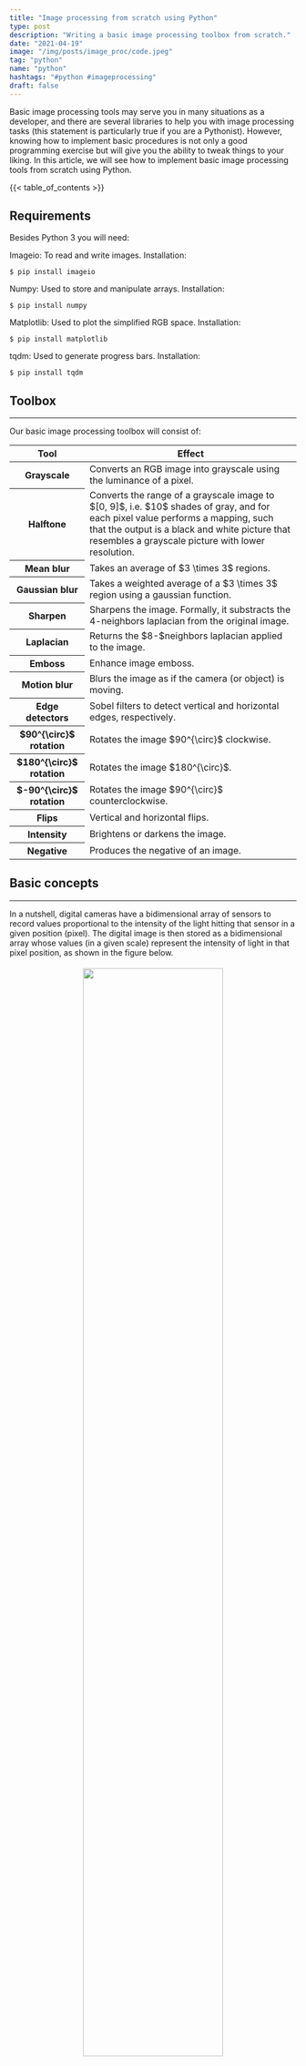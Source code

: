 ```yaml
---
title: "Image processing from scratch using Python"
type: post
description: "Writing a basic image processing toolbox from scratch."
date: "2021-04-19"
image: "/img/posts/image_proc/code.jpeg"
tag: "python"
name: "python"
hashtags: "#python #imageprocessing"
draft: false
---
```


Basic image processing tools may serve you in many situations as a developer, and there are several libraries to help you with image processing tasks (this statement is particularly true if you are a Pythonist). However, knowing how to implement basic procedures is not only a good programming exercise but will give you the ability to tweak things to your liking. In this article, we will
see how to implement basic image processing tools from scratch using Python.

{{< table_of_contents >}}

## Requirements

Besides Python 3 you will need:

Imageio: To read and write images. Installation:

```
$ pip install imageio
```

Numpy: Used to store and manipulate arrays. Installation:

```
$ pip install numpy
```

Matplotlib: Used to plot the simplified RGB space. Installation:

```
$ pip install matplotlib
```

tqdm: Used to generate progress bars. Installation:

```
$ pip install tqdm
```

## Toolbox
---

Our basic image processing toolbox will consist of:

<table class="table table-striped">
  <thead>
    <tr>
      <th scope="col">Tool</th>
      <th scope="col">Effect</th>
    </tr>
  </thead>
  <tbody>
    <tr>
      <th scope="row">Grayscale</th>
      <td>Converts an RGB image into grayscale using the luminance of a pixel.</td>
    </tr>
    <tr>
      <th scope="row">Halftone</th>
      <td> Converts the range of a grayscale image to $[0, 9]$, i.e. $10$ shades of gray, and for each pixel value performs a mapping, such that the output is a black and white picture that resembles a grayscale picture with lower resolution.</td>
    </tr>
    <tr>
      <th scope="row">Mean blur</th>
      <td>Takes an average of $3 \times 3$ regions.</td>
    </tr>
    <tr>
      <th scope="row">Gaussian blur</th>
      <td>Takes a weighted average of a $3 \times 3$ region using a gaussian function.</td>
    </tr>
    <tr>
      <th scope="row">Sharpen</th>
      <td>Sharpens the image. Formally, it substracts the 4-neighbors laplacian from the original image.</td>
    </tr>
    <tr>
      <th scope="row">Laplacian</th>
      <td>Returns the $8-$neighbors laplacian applied to the image.</td>
    </tr>
    <tr>
      <th scope="row">Emboss</th>
      <td>Enhance image emboss.</td>
    </tr>
    <tr>
      <th scope="row">Motion blur</th>
      <td>Blurs the image as if the camera (or object) is moving.</td>
    </tr>
    <tr>
      <th scope="row">Edge detectors</th>
      <td>Sobel filters to detect vertical and horizontal edges, respectively.</td>
    </tr>
    <tr>
      <th scope="row">$90^{\circ}$ rotation</th>
      <td>Rotates the image $90^{\circ}$ clockwise.</td>
    </tr>
    <tr>
      <th scope="row">$180^{\circ}$ rotation</th>
      <td>Rotates the image $180^{\circ}$.</td>
    </tr>
    <tr>
      <th scope="row">$-90^{\circ}$ rotation</th>
      <td>Rotates the image $90^{\circ}$ counterclockwise.</td>
    </tr>
    <tr>
      <th scope="row">Flips</th>
      <td>Vertical and horizontal flips.</td>
    </tr>
    <tr>
      <th scope="row">Intensity</th>
      <td>Brightens or darkens the image.</td>
    </tr>
    <tr>
      <th scope="row">Negative</th>
      <td>Produces the negative of an image.</td>
    </tr>
  </tbody>
</table>


## Basic concepts
---

In a nutshell, digital cameras have a bidimensional array of sensors to record values proportional to the intensity of the light hitting that sensor in a given position (pixel). The digital image is then stored as a bidimensional array whose values (in a given scale) represent the intensity of light in that pixel position, as shown in the figure below.

<div style="text-align:center"><img src="/img/posts/image_proc/grays.png" style="width: 70%; padding-bottom: 2%; padding-top: 1%"></div>

For RGB images this process is very similar, the only difference being that we need three of such bidimensional arrays stacked to compose the image. The actual manner we combine the sensor data (bidimensional) to obtain RGB images (with an extra dimension representing the color channels) is a subject of its own and we will not deal with this problem here.

<div style="text-align:center"><img src="/img/posts/image_proc/rgbrep.png" style="width: 30%"></div>

The range of values allowed may vary. However, the two most common representations are $8-$bit integer images (discrete values in $[0, 255]$) and images whose pixels values are float numbers in $[0, 1]$.

As we will see, any image processing tool is simply a manipulation of these pixel values, either changing the actual value or its position in the array.

## Grayscale images
---

There are many ways to convert RGB images into grayscale images. For instance, in the RGB representation, if the intensity values of the three channels in a pixel are the same, then the result color is a shade of gray. As you can see in the figure below, the diagonal of the <em>RGB space</em>, i.e. when $R=G=B$, is a grayscale line with black corresponding to $R=G=B=0$ and white corresponding to $R=G=B=1$ (or $255$).

```python
import numpy as np
import matplotlib.pyplot as plt
from mpl_toolkits import mplot3d

fig = plt.figure()
ax = plt.axes(projection="3d")

t = np.linspace(0, 1, 1000, endpoint=True)
for i in t:
    ax.scatter3D(i, i, i, color=(i,i,i))
    ax.scatter3D(i, 0, 0, color=(i,0,0))
    ax.scatter3D(0, i, 0, color=(0,i,0))
    ax.scatter3D(0, 0, i, color=(0,0,i))
plt.show()
```
<div style="text-align:center"><img src="/img/posts/image_proc/rgb_cube.png" width="55%"></div>

One could therefore convert a colored image into a grayscale image by assigning the pixel value to have the average of the intensities in the red, green, and blue channels. In this article, however, we will use the <em>luminance</em> of a pixel to do this task. The luminance of a pixel is defined to be $$Y \equiv 0.299r + 0.587g + 0.114b, $$
where $r$, $g$, and $b$ are the red, green, and blue pixel values of the image. Therefore, to convert our RGB image into grayscale, we need to assign the new pixel value to the corresponding luminance value of that pixel. Let us build our first image processing tool, the grayscale converter.

```python
import imageio
import numpy as np
from tqdm import tqdm

def get_shape(image):
    shape = image.shape
    if len(shape)==3:
        return shape
    elif len(shape)==2:
        return shape[0],shape[1], 1
    else:
        raise Exception("Sorry, something is wrong!")

def is_grayscale(image):
    if get_shape(image)[2] == 3:
        return False
    elif get_shape(image)[2] == 1:
        return True
    else:
        raise Exception("Sorry, something is wrong!")

def get_luminance(image):
    return 0.299*image[:, :, 0] + 0.587*image[:, :, 1] + 0.114*image[:, :, 2]

def zeros(height, width, depth):
    return np.zeros((height, width, depth))

def convert_grayscale(image):
    if not is_grayscale(image):
        height, width, _ = get_shape(image)
        gray_image       = zeros(height, width, 1)
        gray_image[:, :, 0] = get_luminance(image)
        return gray_image
    else:
        return image
```

Let us apply to a picture and see the result:

```python
path = "zagreb.jpg"
image = imageio.imread(path)
gray = convert_grayscale(image).astype(np.uint8)
imageio.imwrite("zagreb_grayscale.png", gray)
```

<div style= "text-align:center">
<a href="/img/posts/image_proc/zagreb.jpg" target="_blank"><img src="/img/posts/image_proc/zagreb.jpg" style="width:40%; margin:4%"></a>
<a href="/img/posts/image_proc/zagreb_grayscale.png" target="_blank"><img src="/img/posts/image_proc/zagreb_grayscale.png" style="width:40%; margin:4%"></a>
</div>

Cool! We have built a grayscale image converter from scratch. Let's use it to generate a halftone image.

## Halftone images
---

Halftone is a technique to approximate shades of gray using dot patterns. Here, we want to use $10$ shades of gray, thus each gray level will be represented by a $3\times 3$ pattern of black and white dots. To generate our halftone image, we need to rescale the pixel intensities to the discrete range $[0 , 9]$ and apply the mapping given in the figure below.

<div style="text-align:center"><img src="/img/posts/image_proc/halftone_map.png" style="width: 50%"></div>

The formula to rescale the pixel values to a given range is given by

\begin{eqnarray*}
\hat{I}(x,y) = &\lambda& * (I(x,y) - \min(I(x,y)))\newline
  &+& \text{newMin}
\end{eqnarray*}
with
$$\lambda = \frac{\text{newMax} - \text{newMin}}{ \max(I(x,y)) - \min(I(x,y)) },$$
<!-- <div style="text-align:center"><img src="/img/posts/image_proc/rescale.svg" style="width: 65%; margin: 2%"></div>
 -->

$I(x, y)$ representing the original image, and $\hat{I}(x,y)$ representing the image in the new range. These steps are summarized in the piece of code below.

 ```python
 # Add this code after the grayscale converter

def get_image_range(image):
    return np.min(image), np.max(image)

def adjust(image, new_min, new_max):
    image_min, image_max = get_image_range(image)
    h, w, d  = get_shape(image)
    adjusted = zeros(h, w, d)
    adjusted = (image - image_min)*((new_max - new_min)/(image_max - image_min)) + new_min
    return adjusted.astype(np.uint8)

def gen_halftone_masks():
    m = zeros(3, 3, 10)

    m[:, :, 1] = m[:, :, 0]
    m[0, 1, 1] = 1

    m[:, :, 2] = m[:, :, 1]
    m[2, 2, 2] = 1

    m[:, :, 3] = m[:, :, 2]
    m[0, 0, 3] = 1

    m[:, :, 4] = m[:, :, 3]
    m[2, 0, 4] = 1

    m[:, :, 5] = m[:, :, 4]
    m[0, 2, 5] = 1

    m[:, :, 6] = m[:, :, 5]
    m[1, 2, 6] = 1

    m[:, :, 7] = m[:, :, 6]
    m[2, 1, 7] = 1

    m[:, :, 8] = m[:, :, 7]
    m[1, 0, 8] = 1

    m[:, :, 9] = m[:, :, 8]
    m[1, 1, 9] = 1

    return m

def halftone(image):
    gray      = convert_grayscale(image)
    adjusted  = adjust(gray, 0, 9)
    m         = gen_halftone_masks()

    height, width, _ = get_shape(image)
    halftoned        = zeros(3*height, 3*width, 1)
    for j in tqdm(range(height), desc = "halftone"):
        for i in range(width):
            index = adjusted[j, i]
            halftoned[3*j:3+3*j, 3*i:3+3*i] = m[:, :, index]

    halftoned = 255*halftoned
    return halftoned
 ```

Time to test it!

 ```python
path = "test.png"
image = imageio.imread(path)
ht = halftone(image).astype(np.uint8)
imageio.imwrite("halftone.png", ht)
 ```

<div style= "text-align:center">
<a href="/img/posts/image_proc/test.png" target="_blank"><img src="/img/posts/image_proc/test.png" style="width:40%;padding-bottom: 2%; margin:4%"></a>
<a href="/img/posts/image_proc/halftoned.png" target="_blank"><img src="/img/posts/image_proc/halftoned.png" style="width:40%; padding-bottom: 2%; margin:4%"></a>
</div>

Remember, the image on the right-hand side is a black and white (binary) picture using the dot pattern above. How amazing is that? This technique was broadly used to print photographs in newspapers to simulate shades o grays.

## Cross-correlation and filters
---

Arguably, the most popularized concept used in image processing is the one of a <em>convolution</em>. It has been used, successfully, in many Deep Learning architectures and popularized by the so-called <em>Convolutional Neural Networks</em>. Notwithstanding, what people call convolution in this context is actually formally called <em>cross-correlation</em> or <em>spatial correlation</em>. But what is it and how to implement it?

Mathematically, the cross-correlation of a kernel $\omega$ of size $m \times n$ with an image $f(x,y)$ of size $M \times N$ is given by

$$(\omega \ast f)(x,y) = {\sum_{s=-a}^{a}}{\sum_{t=-b}^{b}}\omega(s,t)f(x+s, y+t).$$

<!-- <div style="text-align:center"><img src="/img/posts/image_proc/convolution.svg" style="width: 45%; margin: 2%"></div> -->

Note that the center coefficient of the kernel, $\omega(0,0)$ , aligns with the pixel at location $( x , y )$, visiting it exactly once. For a kernel of size $m \times n$ , we assume that $m = 2 a + 1$ and $n = 2 b + 1$, where $a$ and $b$ are nonnegative integers. This means that our focus is on kernels of odd size in both coordinate directions.

In English, one should "slide" the kernel $\omega$ through the image, evaluating the sum of the pixelwise product between the kernel and the corresponding region of the image, and assign that value to the current pixel location (the center of the kernel, in our case). This general idea is depicted in the animation below.

<div style="text-align:center"><img src="/img/posts/image_proc/conv.gif"></div>

If you don't know the differences between convolution and the correlation defined here, I encourage you to research it. However, there is a certain equivalence between these two operations.

When dealing with convolution/cross-correlation, it is important to pay attention to the edges of the image. There are boundary conditions one could implement, such as zero paddings, or repeating the same values found in the edges of the image. I encourage you to implement them by yourself. In this article, however, we are going to implement the periodic, or wrapped, boundary condition. Briefly, whenever the filter crosses one edge, it comes through the opposite boundary, just like a Pacman game or a torus.

<div style="text-align:center"><img src="/img/posts/image_proc/torus.png" style="width: 60%"></div>

Ok, no more math. The final code consists of a dictionary containing all of our kernels and the `apply_kernel` function, aka the cross-correlation. Look at the descriptions at the beginning of this article, the definition of cross-correlation, and the corresponding kernels. Can you figure out why they work?

```python
# Add this after your halftone method

def clip(a):
  return np.clip(a, 0, 255)

kernels = {"mean"      : np.array([[1/9, 1/9, 1/9],
                                   [1/9, 1/9, 1/9],
                                   [1/9, 1/9, 1/9]]),

           "gaussian"  : np.array([[1/16, 2/16, 1/16],
                                   [2/16, 4/16, 2/16],
                                   [1/16, 2/16, 1/16]]),

           "sharpen"   : np.array([[0 , -1,  0],
                                   [-1,  5, -1],
                                   [0 , -1,  0]]),

           "laplacian" : np.array([[-1, -1, -1],
                                   [-1,  8, -1],
                                   [-1, -1, -1]]),

           "emboss"    : np.array([[-2, -1, 0],
                                   [-1,  1, 1],
                                   [ 0,  1, 2]]),

           "motion"    : np.array([[1/9, 0, 0, 0, 0, 0, 0, 0, 0],
                                   [0, 1/9, 0, 0, 0, 0, 0, 0, 0],
                                   [0, 0, 1/9, 0, 0, 0, 0, 0, 0],
                                   [0, 0, 0, 1/9, 0, 0, 0, 0, 0],
                                   [0, 0, 0, 0, 1/9, 0, 0, 0, 0],
                                   [0, 0, 0, 0, 0, 1/9, 0, 0, 0],
                                   [0, 0, 0, 0, 0, 0, 1/9, 0, 0],
                                   [0, 0, 0, 0, 0, 0, 0, 1/9, 0],
                                   [0, 0, 0, 0, 0, 0, 0, 0, 1/9]]),

           "y_edge"    : np.array([[1 ,  2, 1],
                                   [0 ,  0, 0],
                                   [-1, -2,-1]]),

           "x_edge"    : np.array([[1, 0, -1],
                                   [2, 0, -2],
                                   [1, 0, -1]]),

            "identity" : np.array([[0, 0, 0],
                                   [0, 1, 0],
                                   [0, 0, 0]])}

def apply_kernel(image, kernel):
    kernel_matrix = kernels.get(kernel)
    dim           = len(kernel_matrix)
    center        = (dim - 1)//2

    height, width, _ = get_shape(image)

    if not is_grayscale(image):
        picture = zeros(height, width, 3)

        for y in tqdm(range(height), desc = kernel):
            for x in range(width):

                red = zeros(dim, dim, 1)
                for i in range(dim):
                    for j in range(dim):
                        red[i , j] = image[ (y - center + j)%height, (x - center + i)%width, 0]

                green = zeros(dim, dim, 1)
                for i in range(dim):
                    for j in range(dim):
                        green[i , j] = image[ (y - center + j)%height, (x - center + i)%width, 1]

                blue = zeros(dim, dim, 1)
                for i in range(dim):
                    for j in range(dim):
                        blue[i , j] = image[ (y - center + j)%height, (x - center + i)%width, 2]

                redc   = np.sum(red[:, :, 0]*kernel_matrix)
                greenc = np.sum(green[:, :, 0]*kernel_matrix)
                bluec  = np.sum(blue[:, :, 0]*kernel_matrix)

                r, g, b = map(int,  [redc, greenc, bluec])
                r, g, b = map(clip, [r, g, b])

                picture[y, x, 0] = r
                picture[y, x, 1] = g
                picture[y, x, 2] = b
        return picture
    else:
        picture = zeros(height, width, 1)
        for y in tqdm(range(height), desc = kernel):
            for x in range(width):

                aux = zeros(dim, dim, 1)
                for i in range(dim):
                    for j in range(dim):
                        aux[i , j] = image[ (y - center + j)%height, (x - center + i)%width]

                gray = np.sum(aux[:, :, 0]*kernel_matrix)

                pxl_intensity = round(gray)
                pxl_intensity = clip(pxl_intensity)
                picture[y, x] = int(pxl_intensity)
        return picture
```

Finally,

```python
path = "test.png"
image = imageio.imread(path)
for key in kernels:
    img = apply_kernel(image, key).astype(np.uint8)
    imageio.imwrite(key + ".png", img)
```

The results are given in the mosaic below (in a row-major manner).

<div style= "text-align:center">
<a href="/img/posts/image_proc/mean.png" target="_blank"><img src="/img/posts/image_proc/mean.png"  alt="Mean" style="width:25%; margin:1%"></a>
<a href="/img/posts/image_proc/gaussian.png" target="_blank"><img src="/img/posts/image_proc/gaussian.png"  alt="Gaussian" style="width:25%; margin:1%"></a>
<a href="/img/posts/image_proc/sharpen.png" target="_blank"><img src="/img/posts/image_proc/sharpen.png"  alt="Sharpen" style="width:25%; margin:1%"></a>
</div>

<div style= "text-align:center">
<a href="/img/posts/image_proc/laplacian.png" target="_blank"><img src="/img/posts/image_proc/laplacian.png"  alt="Laplacian" style="width:25%; margin:1%"r></a>
<a href="/img/posts/image_proc/emboss.png" target="_blank"><img src="/img/posts/image_proc/emboss.png"  alt="Emboss" style="width:25%; margin:1%"></a>
<a href="/img/posts/image_proc/motion.png" target="_blank"><img src="/img/posts/image_proc/motion.png"  alt="Motion blur" style="width:25%; margin:1%"></a>
</div>

<div style= "text-align:center">
<a href="/img/posts/image_proc/y_edge.png" target="_blank"><img src="/img/posts/image_proc/y_edge.png"  alt="Y edge" style="width:25%; margin:1%"></a>
<a href="/img/posts/image_proc/x_edge.png" target="_blank"><img src="/img/posts/image_proc/x_edge.png"  alt="X edge" style="width:25%; margin:1%"></a>
<a href="/img/posts/image_proc/identity.png" target="_blank"><img src="/img/posts/image_proc/identity.png"  alt="Identity" style="width:25%; margin:1%"></a>
</div>

## Geometric transformations
---

Let us now see some geometric transformations. These are transformations that change the order of the pixels, not their actual values. Here we include multiples of $90^{\circ}$ rotations and flips along the vertical and horizontal axes. For more general rotations and flips we need to use some form of interpolation and, for the sake of simplicity, we will avoid them here. The main ingredient here is the <em>slice notation</em> used in Python, so if you are not familiar with it that is a great use case for it!

### Rotations

First, let us see the case of a $90^{\circ}$ rotation. In terms of matrices, we can think of a $90^{\circ}$ rotation as the composition of two simple operations. First, we transpose the matrix, then we rearrange the columns in the reverse order (try it with a $2 \times 2$ matrix). For a $180^{\circ}$ rotation we can reverse the order of the rows and columns. Finally, for a $-90^{\circ} = 270^{\circ}$ rotation we can apply the $180^{\circ}$ and $90^{\circ}$ together.

### Flips

Flips along the vertical or horizontal axis are very simple operations. A vertical flip is obtained by reversing the rows, whereas a horizontal flip is obtained by reversing the columns. Simple as that!

<div style="text-align:center" ><img src="/img/posts/image_proc/flip-horizontal-vertical.svg" style=" margin: 5%; width: 30%"></div>

Our Python code for geometric transformations is:

```python
def transpose(m):
    height, width, depth = get_shape(m)

    transposed = zeros(width, height, depth)
    for i in range(width):
        for j in range(height):
            transposed[i, j] = m[j, i]
    return transposed

def aux90(image):
    return transpose(image)[:,::-1]

def rot90(image):
    print("Rotating the image 90 degrees clockwise...")
    rot = aux90(image)
    return transpose(image)[:,::-1]

def rot180(image):
    print("Rotating the image 180 degrees...")
    rot = image[::-1, ::-1]
    return rot

def rotm90(image):
    print("Rotating the image 90 degrees counterclockwise...")
    rot = aux90(image[::-1, ::-1])
    return rot

def vert_flip(image):
    print("Flipping vertically...")
    flip = image[::-1]
    return flip

def hor_flip(image):
    print("Flipping horizontally...")
    flip = image[:, ::-1]
    return flip
```

Collecting everything in a dictionary and running, we have:

```python
geometric_transforms = {"rot90"     : rot90,
                        "rot180"    : rot180,
                        "rotm90"    : rotm90,
                        "vert_flip" : vert_flip,
                        "hor_flip"  : hor_flip}

path = "arrows.jpg"
image = imageio.imread(path)
for key in geometric_transforms:
    img = geometric_transforms[key](image).astype(np.uint8)
    imageio.imwrite(key + ".png", img)
```

<div style= "text-align:center">
<a href="/img/posts/image_proc/arrows.jpg" target="_blank"><img src="/img/posts/image_proc/arrows.jpg"  alt="Original" style="width:25%; margin:1%"></a>
<a href="/img/posts/image_proc/rot90.png" target="_blank"><img src="/img/posts/image_proc/rot90.png"  alt="90 degrees" style="width:12%; margin:1%"></a>
<a href="/img/posts/image_proc/rot180.png" target="_blank"><img src="/img/posts/image_proc/rot180.png"  alt="180 degrees" style="width:25%; margin:1%"></a>
</div>

<div style= "text-align:center">
<a href="/img/posts/image_proc/rotm90.png" target="_blank"><img src="/img/posts/image_proc/rotm90.png"  alt="270 degrees" style="width:12%; margin:1%"r></a>
<a href="/img/posts/image_proc/horizontal_flip.png" target="_blank"><img src="/img/posts/image_proc/horizontal_flip.png"  alt="Horizontal flip" style="width:25%; margin:1%"></a>
<a href="/img/posts/image_proc/vertical_flip_flip.png" target="_blank"><img src="/img/posts/image_proc/vertical_flip.png"  alt="Vertical flip" style="width:25%; margin:1%"></a>
</div>

## Intensity transformations
---

Now, we are going to see how to brighten/darken an image. As we have seen, the pixel values represent, in some scale, the intensity of the light in that position. To brighten or darken an image, all we need is to multiply every value by the same amount $\lambda > 0$. If $\lambda > 1$, the resulting image will be brighter than the original, and if $\lambda < 1$ the resulting image will be darker than the original image. For $\lambda > 1$, some values might exceed the allowable range (e.g, exceed $255$ for $8-$bit images). In that case, we need to clip the result (already implemented). The corresponding Python code is given below.

 ```python
def intensity(image, factor):
    return clip(factor*image)
 ```

The results of a $25$% increase in brightness and a $50$% decrease in brightness are given below.
```python
path = "test.png"
image = imageio.imread(path)
img_brighter = intensity(image, 1.25).astype(np.uint8)
imageio.imwrite("brighter.png", img_brighter)
img_darker = intensity(image, 0.5).astype(np.uint8)
imageio.imwrite("darker.png", img_darker)
```
<div style= "text-align:center">
<a href="/img/posts/image_proc/test.png" target="_blank"><img src="/img/posts/image_proc/test.png"  alt="Original" style="width:25%; margin:1%"r></a>
<a href="/img/posts/image_proc/brighter.png" target="_blank"><img src="/img/posts/image_proc/brighter.png"  alt="Brighter" style="width:25%; margin:1%"></a>
<a href="/img/posts/image_proc/darker.png" target="_blank"><img src="/img/posts/image_proc/darker.png"  alt="Darker" style="width:25%; margin:1%"></a>
</div>

## Negative images
---

Images represented in the RGB color model consist of three components, one for each primary color. When fed into an RGB monitor, these three images combine on the screen to produce a composite color image. The secondary colors of light are cyan (C), magenta (M), and yellow (Y). They are also known as the primary colors of pigments. For instance, when a surface coated with cyan pigment is illuminated with white light, no red light is reflected from the surface. In a nutshell, cyan is the absence of red, magenta is the absence of green, and yellow is the absence of blue. Because of that, we usually interpret the RGB model to be additive, whereas the CMY is subtractive (see the image below).

<div style="text-align:center"><img src="/img/posts/image_proc/algebra.jpg" style="width: 60%"></div>

> "A positive image is a normal image. A negative image is a total inversion, in which light areas appear dark and vice versa. A negative color image is additionally color-reversed, with red areas appearing cyan, greens appearing magenta, and blues appearing yellow, and vice versa."
>
> [Wikipedia](https://en.wikipedia.org/wiki/Negative_(photography))

A similar concept is used in negative films if you happen to be old enough to remember what they are.

<div style="text-align:center"><img src="/img/posts/image_proc/negative.jpeg" style="width: 25%"></div>

Now, in terms of implementation, we have a very simple function (thanks to Numpy broadcasting ).

```python
def negative(image):
  return 255 - image
```

As a result:

```python
path = "static/img/posts/image_proc/zagreb.jpg"
image = imageio.imread(path)
img = negative(image).astype(np.uint8)
imageio.imwrite("static/img/posts/image_proc/" + "negative" + ".png", img)
```

<div style= "text-align:center">
<a href="/img/posts/image_proc/zagreb.jpg" target="_blank"><img src="/img/posts/image_proc/zagreb.jpg"  alt="Original" style="width:45%; margin:1%"r></a>
<a href="/img/posts/image_proc/negative.png" target="_blank"><img src="/img/posts/image_proc/negative.png"  alt="Negative" style="width:45%; margin:1%"></a>
</div>

## Conclusion
---

Congratulations! You have built your first image processing toolbox! Although we have a Pythonic way here and there, the concepts are there so you can implement them in any other language.

Now, I hope, you know to implement these tools yourself and use them in your application. Be creative, combine and tweak these tools to your liking. I know you will find many use cases for it! For instance, I have been using some of these implementations for <em>data augmentation</em> purposes in Machine Learning, since they are fairly easy to implement on the fly and prevent you to store several additional images on your computer.

Good Luck!

## Recommended reading

- [Digital Image Processing 4th Edition - Gonzalez & Woods](https://amzn.to/3fUGrHQ)

- [Think Python - Allen B. Downey](https://amzn.to/3ukAIzg)

- [Introduction to Computation and Programming Using Python (With Application to Understanding Data) 2nd Edition - John V. Guttag ](https://amzn.to/2Orc40t)

- [Python Image Processing Cookbook: Over 60 recipes to help you perform complex image processing and computer vision tasks with ease  - Sandipan Dey](https://amzn.to/31Rx4AB)

By clicking and buying any of these from Amazon after visiting the links above, I might get a commission from their [Affiliate program](https://affiliate-program.amazon.com/), and you will be contributing to the growth of this blog :)